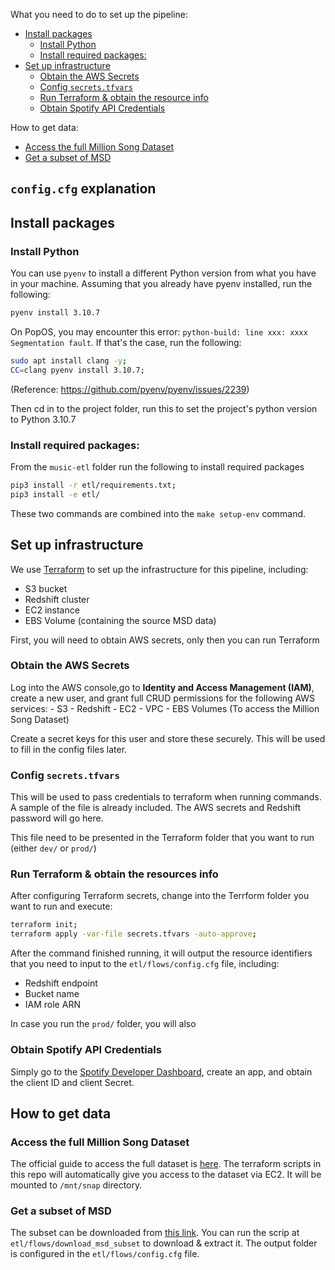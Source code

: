 
What you need to do to set up the pipeline:

- [Install packages](#install-packages)
  - [Install Python](#install-python)
  - [Install required packages:](#install-required-packages)
- [Set up infrastructure](#set-up-infrastructure)
  - [Obtain the AWS Secrets](#obtain-the-aws-secrets)
  - [Config `secrets.tfvars`](#config-secretstfvars)
  - [Run Terraform \& obtain the resource info](#run-terraform--obtain-the-resource-info)
  - [Obtain Spotify API Credentials](#obtain-spotify-api-credentials)


How to get data:
- [Access the full Million Song Dataset](#access-the-full-million-song-dataset)
- [Get a subset of MSD](#get-a-subset-of-msd)

## `config.cfg` explanation


## Install packages

### Install Python
You can use `pyenv` to install a different Python version from what you have in your machine. Assuming that you already have pyenv installed, run the following:

```bash
pyenv install 3.10.7
```

On PopOS, you may encounter this error: `python-build: line xxx: xxxx Segmentation fault`. If that's the case, run the following:

```bash
sudo apt install clang -y;
CC=clang pyenv install 3.10.7;
```
(Reference: https://github.com/pyenv/pyenv/issues/2239)

Then cd in to the project folder, run this to set the project's python version to Python 3.10.7

### Install required packages:

From the `music-etl` folder run the following to install required packages

```bash
pip3 install -r etl/requirements.txt;
pip3 install -e etl/ 
```
These two commands are combined into the `make setup-env` command.

## Set up infrastructure

We use [Terraform]((https://developer.hashicorp.com/terraform/downloads?product_intent=terraform)) to set up the infrastructure for this pipeline, including:
- S3 bucket
- Redshift cluster
- EC2 instance
- EBS Volume (containing the source MSD data)

First, you will need to obtain AWS secrets, only then you can run Terraform

### Obtain the AWS Secrets

Log into the AWS console,go to **Identity and Access Management (IAM)**, create a new user, and grant full CRUD permissions for the following AWS services:
    - S3
    - Redshift
    - EC2
    - VPC
    - EBS Volumes (To access the Million Song Dataset)

Create a secret keys for this user and store these securely. This will be used to fill in the config files later.

### Config `secrets.tfvars`

This will be used to pass credentials to terraform when running commands. A sample of the file is already included. The AWS secrets and Redshift password will go here.

This file need to be presented in the Terraform folder that you want to run (either `dev/` or `prod/`)

### Run Terraform & obtain the resources info


After configuring Terraform secrets, change into the Terrform folder you want to run and execute:

```bash
terraform init;
terraform apply -var-file secrets.tfvars -auto-approve;
```

After the command finished running, it will output the resource identifiers that you need to input to the `etl/flows/config.cfg` file, including:
- Redshift endpoint
- Bucket name
- IAM role ARN

In case you run the `prod/` folder, you will also 

### Obtain Spotify API Credentials
Simply go to the [Spotify Developer Dashboard](https://developer.spotify.com/dashboard/applications), create an app, and obtain the client ID and client Secret.


## How to get data

### Access the full Million Song Dataset
The official guide to access the full dataset is [here](ht://millionsongdataset.com/pages/getting-dataset/). 
The terraform scripts in this repo will automatically give you access to the dataset via EC2. It will be mounted to `/mnt/snap` directory.


### Get a subset of MSD
The subset can be downloaded from [this link](http://labrosa.ee.columbia.edu/~dpwe/tmp/millionsongsubset.tar.gz). 
You can run the scrip at `etl/flows/download_msd_subset` to download & extract it. The output folder is configured in the `etl/flows/config.cfg` file. 
